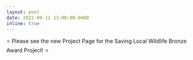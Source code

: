 ```yaml
---
layout: post
date: 2022-09-11 13:00:00-0400
inline: true
---
```


:star: Please see the new Project Page for the Saving Local Wildlife Bronze Award Project! :star:
